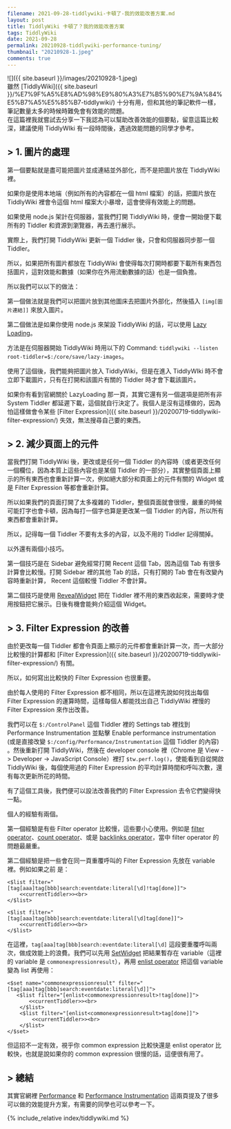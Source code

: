 ```yaml
---
filename: 2021-09-28-tiddlywiki-卡頓了-我的效能改善方案.md
layout: post
title: TiddlyWiki 卡頓了？我的效能改善方案
tags: TiddlyWiki
date: 2021-09-28
permalink: 20210928-tiddlywiki-performance-tuning/
thumbnail: "20210928-1.jpeg"
comments: true
---
```


![]({{ site.baseurl }}/images/20210928-1.jpeg)  
雖然 [TiddlyWiki]({{ site.baseurl }}/%E7%9F%A5%E8%AD%98%E9%80%A3%E7%B5%90%E7%9A%84%E5%B7%A5%E5%85%B7-tiddlywiki/) 十分有用，但和其他的筆記軟件一樣，筆記數量太多的時候時難免會有效能的問題。  
在這篇裡我就嘗試去分享一下我認為可以幫助改善效能的個要點，留意這篇比較深，建議使用 TiddlyWIki 有一段時間後，遇過效能問題的同學才參考。

## > 1. 圖片的處理

第一個要點就是盡可能把圖片並成連結並外部化，而不是把圖片放在 TiddlyWiki 裡。

如果你是使用本地端（例如所有的內容都在一個 html 檔案）的話，把圖片放在 TiddlyWiki 裡會令這個 html 檔案大小暴增，這會使得有效能上的問題。

如果使用 node.js 架計在伺服器，當我們打開 TiddlyWiki 時，便會一開始便下載所有的 Tiddler 和資源到瀏覽器，再去進行展示。

實際上，我們打開 TiddlyWiki 更新一個 Tiddler 後，只會和伺服器同步那一個 Tiddler。

所以，如果把所有圖片都放在 TiddlyWiki 會使得每次打開時都要下載所有東西包括圖片，這對效能和數據（如果你在外用流動數據的話）也是一個負擔。

所以我們可以以下的做法：

第一個做法就是我們可以把圖片放到其他圖床去把圖片外部化，然後插入 `[img[圖片連結]]` 來放入圖片。

第二個做法是如果你使用 node.js 來架設 TiddlyWiki 的話，可以使用 [Lazy Loading](https://tiddlywiki.com/#LazyLoading)。

方法是在伺服器開始 TiddlyWiki 時用以下的 Command: `tiddlywiki --listen root-tiddler=$:/core/save/lazy-images`。

使用了這個後，我們能夠把圖片放入 TiddlyWiki，但是在進入 TiddlyWIki 時不會立即下載圖片，只有在打開和該圖片有關的 Tiddler 時才會下載該圖片。

如果你有看到官網關於 LazyLoading 那一頁，其實它還有另一個選項是把所有非 System Tiddler 都延遲下載，這個就自行決定了。我個人是沒有這樣做的，因為怕這樣做會令某些 [Filter Expression]({{ site.baseurl }}/20200719-tiddlywiki-filter-expression/) 失效，無法搜尋自己要的東西。

## > 2. 減少頁面上的元件

當我們打開 TiddlyWiki 後，更改或是任何一個 Tiddler 的內容時（或者更改任何一個欄位，因為本質上這些內容也是某個 Tiddler 的一部分），其實整個頁面上顯示的所有東西也會重新計算一次，例如絕大部分和頁面上的元件有關的 Widget 或是 Filter Expression 等都會重新計算。

所以如果我們的頁面打開了太多複雜的 Tiddler，整個頁面就會很慢，嚴重的時候可能打字也會卡頓，因為每打一個字也算是更改某一個 Tiddler 的內容，所以所有東西都會重新計算。

所以，記得每一個 Tiddler 不要有太多的內容，以及不用的 Tiddler 記得關掉。

以外還有兩個小技巧。

第一個技巧是在 Sidebar 避免經常打開 Recent 這個 Tab，因為這個 Tab 有很多計算會比較慢。打開 Sidebar 裡的其他 Tab 的話，只有打開的 Tab 會在有改變內容時重新計算， Recent 這個較慢 Tiddler 不會計算。

第二個技巧是使用 [RevealWidget](https://tiddlywiki.com/#RevealWidget) 把在 Tiddler 裡不用的東西收起來，需要時才使用按鈕把它展示。日後有機會能夠介紹這個 Widget。

## > 3. Filter Expression 的改善

由於更改每一個 Tiddler 都會令頁面上顯示的元件都會重新計算一次，而一大部分比較慢的計算都和 [Filter Expression]({{ site.baseurl }}/20200719-tiddlywiki-filter-expression/) 有關。

所以，如何寫出比較快的 Filter Expression 也很重要。

由於每人使用的 Filter Expression 都不相同，所以在這裡先說如何找出每個 Filter Expression 的運算時間，這樣每個人都能找出自己 TiddlyWiki 裡慢的 Filter Expression 來作出改善。

我們可以在 `$:/ControlPanel` 這個 Tiddler 裡的 Settings tab 裡找到 Performance Instrumentation 並點擊 Enable performance instrumentation (或是直接改變 `$:/config/Performance/Instrumentation` 這個 Tiddler 的內容)
。然後重新打開 TiddlyWiki，然後在 developer console 裡（Chrome 是 View -\> Developer -\> JavaScript Console）裡打 `$tw.perf.log()`，使能看到自從開啟 TiddlyWiki 後，每個使用過的 Filter Expression 的平均計算時間和呼叫次數，還有每次更新所花的時間。

有了這個工具後，我們便可以設法改善我們的 Filter Expression 去令它們變得快一點。

個人的經驗有兩個。

第一個經驗是有些 Filter operator 比較慢，這些要小心使用。例如是 [filter operator](https://tiddlywiki.com/#filter%20Operator)、[count operator](https://tiddlywiki.com/#count%20Operator)、或是 [backlinks operator](https://tiddlywiki.com/#backlinks%20Operator)，當中 filter operator 的問題最嚴重。

第二個經驗是把一些會在同一頁重覆呼叫的 Filter Expression 先放在 variable 裡。例如如果之前
是：

	<$list filter="[tag[aaa]tag[bbb]search:eventdate:literal[\d]!tag[done]]">
	    <<currentTiddler>><br>
	</$list>
	
	<$list filter="[tag[aaa]tag[bbb]search:eventdate:literal[\d]tag[done]]">
	    <<currentTiddler>><br>
	</$list>

在這裡，`tag[aaa]tag[bbb]search:eventdate:literal[\d]` 這段要重覆呼叫兩次，做成效能上的浪費。我們可以先用 [SetWidget](https://tiddlywiki.com/#SetWidget) 把結果暫存在 variable（這裡的 variable 是 `commonexpressionresult`），再用 [enlist operator](https://tiddlywiki.com/#enlist%20Operator) 把這個 variable 變為 list 再使用：

	<$set name="commonexpressionresult" filter="[tag[aaa]tag[bbb]search:eventdate:literal[\d]]">
	   <$list filter="[enlist<commonexpressionresult>!tag[done]]">
	       <<currentTiddler>><br>
	    </$list>
	    <$list filter="[enlist<commonexpressionresult>tag[done]]">
	        <<currentTiddler>><br>
	    </$list>
	</$set>

但這招不一定有效，視乎你 common expression 比較快還是 enlist operator 比較快，也就是說如果你的 common expression 很慢的話，這便很有用了。

## > 總結

其實官網裡 [Performance](https://tiddlywiki.com/#Performance) 和 [Performance Instrumentation](https://tiddlywiki.com/#Performance%20Instrumentation) 這兩頁提及了很多可以做的效能提升方案，有需要的同學也可以參考一下。

{% include_relative index/tiddlywiki.md %}
